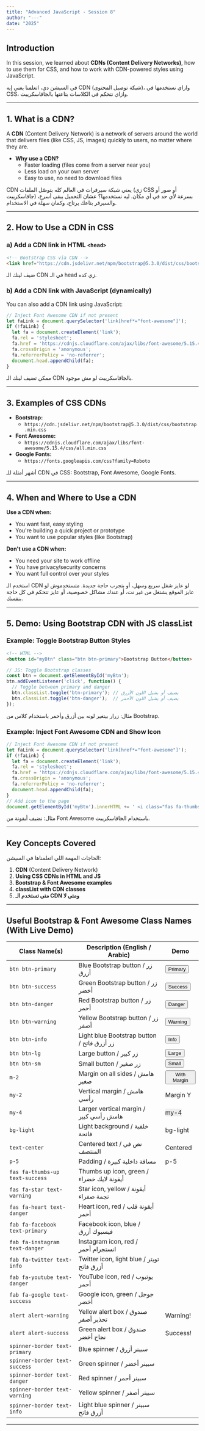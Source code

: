 ```yaml
---
title: "Advanced JavaScript - Session 8"
author: "---"
date: "2025"
---
```


## Introduction

In this session, we learned about **CDNs (Content Delivery Networks)**, how to use them for CSS, and how to work with CDN-powered styles using JavaScript.

<div class="arabic">
في السيشن دي، اتعلمنا يعني إيه CDN (شبكة توصيل المحتوى)، وازاي نستخدمها في CSS، وازاي نتحكم في الكلاسات بتاعتها بالجافاسكريبت.
</div>

---

## 1. What is a CDN?

A **CDN** (Content Delivery Network) is a network of servers around the world that delivers files (like CSS, JS, images) quickly to users, no matter where they are.

- **Why use a CDN?**
  - Faster loading (files come from a server near you)
  - Less load on your own server
  - Easy to use, no need to download files

<div class="arabic">
CDN يعني شبكة سيرفرات في العالم كله بتوصّل الملفات (زي CSS أو صور أو جافاسكريبت) بسرعة لأي حد في أي مكان. ليه نستخدمها؟ عشان التحميل يبقى أسرع، والسيرفر بتاعك يرتاح، وكمان سهلة في الاستخدام.
</div>

---

## 2. How to Use a CDN in CSS

### a) Add a CDN link in HTML `<head>`

```html
<!-- Bootstrap CSS via CDN -->
<link href="https://cdn.jsdelivr.net/npm/bootstrap@5.3.0/dist/css/bootstrap.min.css" rel="stylesheet" />
```

<div class="arabic">
ضيف لينك الـ CDN في الـ head زي كده.
</div>

### b) Add a CDN link with JavaScript (dynamically)

You can also add a CDN link using JavaScript:

```js
// Inject Font Awesome CDN if not present
let faLink = document.querySelector('link[href*="font-awesome"]');
if (!faLink) {
  let fa = document.createElement('link');
  fa.rel = 'stylesheet';
  fa.href = 'https://cdnjs.cloudflare.com/ajax/libs/font-awesome/5.15.4/css/all.min.css';
  fa.crossOrigin = 'anonymous';
  fa.referrerPolicy = 'no-referrer';
  document.head.appendChild(fa);
}
```

<div class="arabic">
ممكن تضيف لينك الـ CDN بالجافاسكريبت لو مش موجود.
</div>

---

## 3. Examples of CSS CDNs

- **Bootstrap:**
  - `https://cdn.jsdelivr.net/npm/bootstrap@5.3.0/dist/css/bootstrap.min.css`
- **Font Awesome:**
  - `https://cdnjs.cloudflare.com/ajax/libs/font-awesome/5.15.4/css/all.min.css`
- **Google Fonts:**
  - `https://fonts.googleapis.com/css?family=Roboto`

<div class="arabic">
أشهر أمثلة للـ CDN في CSS: Bootstrap, Font Awesome, Google Fonts.
</div>

---

## 4. When and Where to Use a CDN

**Use a CDN when:**

- You want fast, easy styling
- You're building a quick project or prototype
- You want to use popular styles (like Bootstrap)

**Don't use a CDN when:**

- You need your site to work offline
- You have privacy/security concerns
- You want full control over your styles

<div class="arabic">
استخدم الـ CDN لو عايز شغل سريع وسهل، أو بتجرب حاجة جديدة. متستخدموش لو عايز الموقع يشتغل من غير نت، أو عندك مشاكل خصوصية، أو عايز تتحكم في كل حاجة بنفسك.
</div>

---

## 5. Demo: Using Bootstrap CDN with JS classList

### Example: Toggle Bootstrap Button Styles

```html
<!-- HTML -->
<button id="myBtn" class="btn btn-primary">Bootstrap Button</button>
```

```js
// JS: Toggle Bootstrap classes
const btn = document.getElementById('myBtn');
btn.addEventListener('click', function() {
  // Toggle between primary and danger
  btn.classList.toggle('btn-primary'); // يضيف أو يشيل اللون الأزرق
  btn.classList.toggle('btn-danger');  // يضيف أو يشيل اللون الأحمر
});
```

<div class="arabic">
مثال: زرار بيتغير لونه بين أزرق وأحمر باستخدام كلاس من Bootstrap.
</div>

### Example: Inject Font Awesome CDN and Show Icon

```js
// Inject Font Awesome CDN if not present
let faLink = document.querySelector('link[href*="font-awesome"]');
if (!faLink) {
  let fa = document.createElement('link');
  fa.rel = 'stylesheet';
  fa.href = 'https://cdnjs.cloudflare.com/ajax/libs/font-awesome/5.15.4/css/all.min.css';
  fa.crossOrigin = 'anonymous';
  fa.referrerPolicy = 'no-referrer';
  document.head.appendChild(fa);
}
// Add icon to the page
document.getElementById('myBtn').innerHTML += ' <i class="fas fa-thumbs-up"></i>';
```

<div class="arabic">
مثال: نضيف أيقونة من Font Awesome باستخدام الجافاسكريبت.
</div>

---

## Key Concepts Covered

<div class="arabic">
الحاجات المهمة اللي اتعلمناها في السيشن:
</div>

1. **CDN** (Content Delivery Network)
2. **Using CSS CDNs in HTML and JS**
3. **Bootstrap & Font Awesome examples**
4. **classList with CDN classes**
5. **متى تستخدم الـ CDN ومتى لا**

---

## Useful Bootstrap & Font Awesome Class Names (With Live Demo)

| Class Name(s)                        | Description (English / Arabic)                | Demo |
|--------------------------------------|-----------------------------------------------|-------|
| `btn btn-primary`                    | Blue Bootstrap button / زر أزرق               | <button class="btn btn-primary">Primary</button> |
| `btn btn-success`                    | Green Bootstrap button / زر أخضر              | <button class="btn btn-success">Success</button> |
| `btn btn-danger`                     | Red Bootstrap button / زر أحمر                | <button class="btn btn-danger">Danger</button> |
| `btn btn-warning`                    | Yellow Bootstrap button / زر أصفر             | <button class="btn btn-warning">Warning</button> |
| `btn btn-info`                       | Light blue Bootstrap button / زر أزرق فاتح    | <button class="btn btn-info">Info</button> |
| `btn btn-lg`                         | Large button / زر كبير                        | <button class="btn btn-primary btn-lg">Large</button> |
| `btn btn-sm`                         | Small button / زر صغير                        | <button class="btn btn-primary btn-sm">Small</button> |
| `m-2`                                | Margin on all sides / هامش صغير               | <button class="btn btn-primary m-2">With Margin</button> |
| `my-2`                               | Vertical margin / هامش رأسي                   | <div class="alert alert-success my-2">Margin Y</div> |
| `my-4`                               | Larger vertical margin / هامش رأسي كبير        | <div class="my-4" style="background:#eee;display:inline-block;">my-4</div> |
| `bg-light`                           | Light background / خلفية فاتحة                | <div class="bg-light p-2">bg-light</div> |
| `text-center`                        | Centered text / نص في المنتصف                 | <div class="text-center">Centered</div> |
| `p-5`                                | Padding / مسافة داخلية كبيرة                  | <div class="bg-light p-5">p-5</div> |
| `fas fa-thumbs-up text-success`      | Thumbs up icon, green / أيقونة لايك خضراء     | <i class="fas fa-thumbs-up text-success"></i> |
| `fas fa-star text-warning`           | Star icon, yellow / أيقونة نجمة صفراء         | <i class="fas fa-star text-warning"></i> |
| `fas fa-heart text-danger`           | Heart icon, red / أيقونة قلب أحمر             | <i class="fas fa-heart text-danger"></i> |
| `fab fa-facebook text-primary`       | Facebook icon, blue / فيسبوك أزرق             | <i class="fab fa-facebook text-primary"></i> |
| `fab fa-instagram text-danger`       | Instagram icon, red / انستجرام أحمر           | <i class="fab fa-instagram text-danger"></i> |
| `fab fa-twitter text-info`           | Twitter icon, light blue / تويتر أزرق فاتح    | <i class="fab fa-twitter text-info"></i> |
| `fab fa-youtube text-danger`         | YouTube icon, red / يوتيوب أحمر               | <i class="fab fa-youtube text-danger"></i> |
| `fab fa-google text-success`         | Google icon, green / جوجل أخضر                | <i class="fab fa-google text-success"></i> |
| `alert alert-warning`                | Yellow alert box / صندوق تحذير أصفر           | <div class="alert alert-warning" role="alert">Warning!</div> |
| `alert alert-success`                | Green alert box / صندوق نجاح أخضر              | <div class="alert alert-success" role="alert">Success!</div> |
| `spinner-border text-primary`        | Blue spinner / سبينر أزرق                     | <div class="spinner-border text-primary" role="status"></div> |
| `spinner-border text-success`        | Green spinner / سبينر أخضر                    | <div class="spinner-border text-success" role="status"></div> |
| `spinner-border text-danger`         | Red spinner / سبينر أحمر                      | <div class="spinner-border text-danger" role="status"></div> |
| `spinner-border text-warning`        | Yellow spinner / سبينر أصفر                   | <div class="spinner-border text-warning" role="status"></div> |
| `spinner-border text-info`           | Light blue spinner / سبينر أزرق فاتح          | <div class="spinner-border text-info" role="status"></div> |

---
